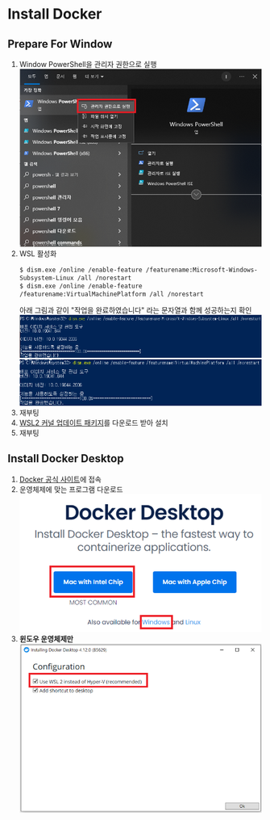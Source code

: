 # Install Docker

## Prepare For Window

1. Window PowerShell을 관리자 권한으로 실행 <br/>![POWERSHELL ADMIN](./image/powershell_admin.png)
2. WSL 활성화
    ~~~
    $ dism.exe /online /enable-feature /featurename:Microsoft-Windows-Subsystem-Linux /all /norestart
    $ dism.exe /online /enable-feature /featurename:VirtualMachinePlatform /all /norestart
    ~~~
    아래 그림과 같이 "작업을 완료하였습니다" 라는 문자열과 함께 성공하는지 확인 <br/>
    ![WSL ENABLE](./image/wsl_enable_result.png)<br/>
    ![VMP ENABLE](./image/vmp_enable_result.png)<br/>
3. 재부팅
4. [WSL2 커널 업데이트 패키지](https://wslstorestorage.blob.core.windows.net/wslblob/wsl_update_x64.msi)를 다운로드 받아 설치 
5. 재부팅
   

## Install Docker Desktop

1. [Docker 공식 사이트](https://www.docker.com/products/docker-desktop/)에 접속<br/>
2. 운영체제에 맞는 프로그램 다운로드<br/>
    ![Download Image](./image/download_board.png)
3. **윈도우 운영체제만**<br/>
    ![Enable WSL](./image/enable_wsl_while_install.png)
